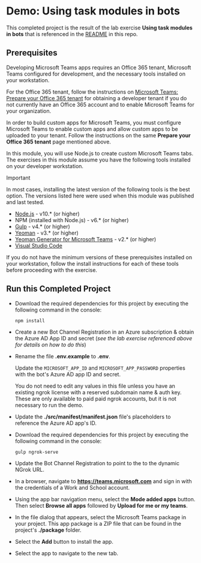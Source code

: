 # Demo: Using task modules in bots

This completed project is the result of the lab exercise **Using task modules in bots** that is referenced in the [README](./../../README.md) in this repo.

## Prerequisites

Developing Microsoft Teams apps requires an Office 365 tenant, Microsoft Teams configured for development, and the necessary tools installed on your workstation.

For the Office 365 tenant, follow the instructions on [Microsoft Teams: Prepare your Office 365 tenant](https://docs.microsoft.com/microsoftteams/platform/get-started/get-started-tenant) for obtaining a developer tenant if you do not currently have an Office 365 account and to enable Microsoft Teams for your organization.

In order to build custom apps for Microsoft Teams, you must configure Microsoft Teams to enable custom apps and allow custom apps to be uploaded to your tenant. Follow the instructions on the same **Prepare your Office 365 tenant** page mentioned above.

In this module, you will use Node.js to create custom Microsoft Teams tabs. The exercises in this module assume you have the following tools installed on your developer workstation.

> [!IMPORTANT]
> In most cases, installing the latest version of the following tools is the best option. The versions listed here were used when this module was published and last tested.

- [Node.js](https://nodejs.org/) - v10.\* (or higher)
- NPM (installed with Node.js) - v6.\* (or higher)
- [Gulp](https://gulpjs.com/) - v4.\* (or higher)
- [Yeoman](https://yeoman.io/) - v3.\* (or higher)
- [Yeoman Generator for Microsoft Teams](https://github.com/OfficeDev/generator-teams) - v2.\* (or higher)
- [Visual Studio Code](https://code.visualstudio.com)

If you do not have the minimum versions of these prerequisites installed on your workstation, follow the install instructions for each of these tools before proceeding with the exercise.

## Run this Completed Project

- Download the required dependencies for this project by executing the following command in the console:

    ```shell
    npm install
    ```

- Create a new Bot Channel Registration in an Azure subscription & obtain the Azure AD App ID and secret (*see the lab exercise referenced above for details on how to do this*)
- Rename the file **.env.example** to **.env**.

  Update the `MICROSOFT_APP_ID` and `MICROSOFT_APP_PASSWORD` properties with the bot's Azure AD app ID and secret.

  You do not need to edit any values in this file unless you have an existing ngrok license with a reserved subdomain name & auth key. These are only available to paid paid ngrok accounts, but it is not necessary to run the demo.
- Update the **./src/manifest/manifest.json** file's placeholders to reference the Azure AD app's ID.
- Download the required dependencies for this project by executing the following command in the console:

    ```shell
    gulp ngrok-serve
    ```

- Update the Bot Channel Registration to point to the to the dynamic NGrok URL.
- In a browser, navigate to **https://teams.microsoft.com** and sign in with the credentials of a Work and School account.
- Using the app bar navigation menu, select the **Mode added apps** button. Then select **Browse all apps** followed by **Upload for me or my teams**.
- In the file dialog that appears, select the Microsoft Teams package in your project. This app package is a ZIP file that can be found in the project's **./package** folder.
- Select the **Add** button to install the app.
- Select the app to navigate to the new tab.
